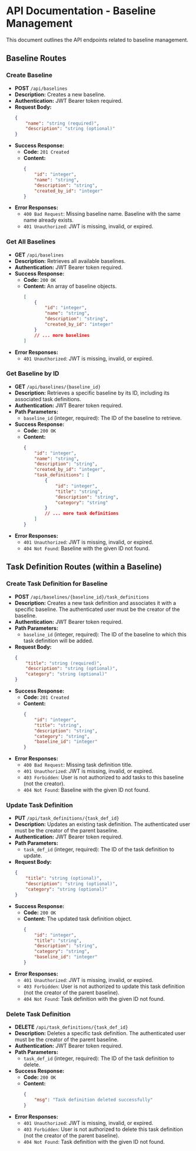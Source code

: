 # API Documentation - Baseline Management

This document outlines the API endpoints related to baseline management.

## Baseline Routes

### Create Baseline

*   **POST** `/api/baselines`
*   **Description:** Creates a new baseline.
*   **Authentication:** JWT Bearer token required.
*   **Request Body:**
    ```json
    {
        "name": "string (required)",
        "description": "string (optional)"
    }
    ```
*   **Success Response:**
    *   **Code:** `201 Created`
    *   **Content:**
        ```json
        {
            "id": "integer",
            "name": "string",
            "description": "string",
            "created_by_id": "integer"
        }
        ```
*   **Error Responses:**
    *   `400 Bad Request`: Missing baseline name. Baseline with the same name already exists.
    *   `401 Unauthorized`: JWT is missing, invalid, or expired.

### Get All Baselines

*   **GET** `/api/baselines`
*   **Description:** Retrieves all available baselines.
*   **Authentication:** JWT Bearer token required.
*   **Success Response:**
    *   **Code:** `200 OK`
    *   **Content:** An array of baseline objects.
        ```json
        [
            {
                "id": "integer",
                "name": "string",
                "description": "string",
                "created_by_id": "integer"
            }
            // ... more baselines
        ]
        ```
*   **Error Responses:**
    *   `401 Unauthorized`: JWT is missing, invalid, or expired.

### Get Baseline by ID

*   **GET** `/api/baselines/{baseline_id}`
*   **Description:** Retrieves a specific baseline by its ID, including its associated task definitions.
*   **Authentication:** JWT Bearer token required.
*   **Path Parameters:**
    *   `baseline_id` (integer, required): The ID of the baseline to retrieve.
*   **Success Response:**
    *   **Code:** `200 OK`
    *   **Content:**
        ```json
        {
            "id": "integer",
            "name": "string",
            "description": "string",
            "created_by_id": "integer",
            "task_definitions": [
                {
                    "id": "integer",
                    "title": "string",
                    "description": "string",
                    "category": "string"
                }
                // ... more task definitions
            ]
        }
        ```
*   **Error Responses:**
    *   `401 Unauthorized`: JWT is missing, invalid, or expired.
    *   `404 Not Found`: Baseline with the given ID not found.

## Task Definition Routes (within a Baseline)

### Create Task Definition for Baseline

*   **POST** `/api/baselines/{baseline_id}/task_definitions`
*   **Description:** Creates a new task definition and associates it with a specific baseline. The authenticated user must be the creator of the baseline.
*   **Authentication:** JWT Bearer token required.
*   **Path Parameters:**
    *   `baseline_id` (integer, required): The ID of the baseline to which this task definition will be added.
*   **Request Body:**
    ```json
    {
        "title": "string (required)",
        "description": "string (optional)",
        "category": "string (optional)"
    }
    ```
*   **Success Response:**
    *   **Code:** `201 Created`
    *   **Content:**
        ```json
        {
            "id": "integer",
            "title": "string",
            "description": "string",
            "category": "string",
            "baseline_id": "integer"
        }
        ```
*   **Error Responses:**
    *   `400 Bad Request`: Missing task definition title.
    *   `401 Unauthorized`: JWT is missing, invalid, or expired.
    *   `403 Forbidden`: User is not authorized to add tasks to this baseline (not the creator).
    *   `404 Not Found`: Baseline with the given ID not found.

### Update Task Definition

*   **PUT** `/api/task_definitions/{task_def_id}`
*   **Description:** Updates an existing task definition. The authenticated user must be the creator of the parent baseline.
*   **Authentication:** JWT Bearer token required.
*   **Path Parameters:**
    *   `task_def_id` (integer, required): The ID of the task definition to update.
*   **Request Body:**
    ```json
    {
        "title": "string (optional)",
        "description": "string (optional)",
        "category": "string (optional)"
    }
    ```
*   **Success Response:**
    *   **Code:** `200 OK`
    *   **Content:** The updated task definition object.
        ```json
        {
            "id": "integer",
            "title": "string",
            "description": "string",
            "category": "string",
            "baseline_id": "integer"
        }
        ```
*   **Error Responses:**
    *   `401 Unauthorized`: JWT is missing, invalid, or expired.
    *   `403 Forbidden`: User is not authorized to update this task definition (not the creator of the parent baseline).
    *   `404 Not Found`: Task definition with the given ID not found.

### Delete Task Definition

*   **DELETE** `/api/task_definitions/{task_def_id}`
*   **Description:** Deletes a specific task definition. The authenticated user must be the creator of the parent baseline.
*   **Authentication:** JWT Bearer token required.
*   **Path Parameters:**
    *   `task_def_id` (integer, required): The ID of the task definition to delete.
*   **Success Response:**
    *   **Code:** `200 OK`
    *   **Content:**
        ```json
        {
            "msg": "Task definition deleted successfully"
        }
        ```
*   **Error Responses:**
    *   `401 Unauthorized`: JWT is missing, invalid, or expired.
    *   `403 Forbidden`: User is not authorized to delete this task definition (not the creator of the parent baseline).
    *   `404 Not Found`: Task definition with the given ID not found.
